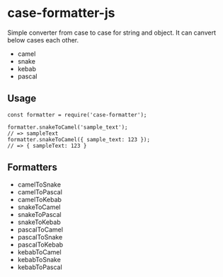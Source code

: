 # case-formatter-js
Simple converter from case to case for string and object.
It can canvert below cases each other.
- camel
- snake
- kebab
- pascal

## Usage

```
const formatter = require('case-formatter');

formatter.snakeToCamel('sample_text');
// => sampleText
formatter.snakeToCamel({ sample_text: 123 });
// => { sampleText: 123 }
```

## Formatters
- camelToSnake
- camelToPascal
- camelToKebab
- snakeToCamel
- snakeToPascal
- snakeToKebab
- pascalToCamel
- pascalToSnake
- pascalToKebab
- kebabToCamel
- kebabToSnake
- kebabToPascal
